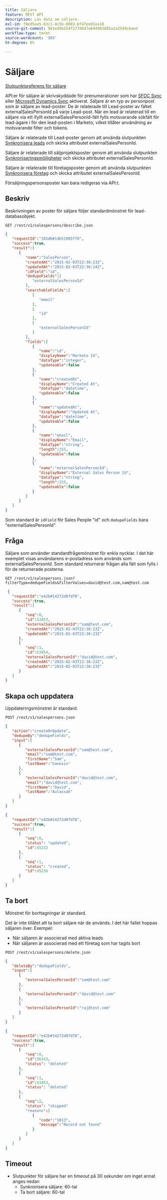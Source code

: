 ```yaml
---
title: Säljare
feature: REST API
description: Läs data om säljare.
exl-id: f8ed5aa5-63c1-4c5b-8683-bf47eed1ea18
source-git-commit: 981ed9b254f277d647a844803d05a1a2549cbaed
workflow-type: tm+mt
source-wordcount: '303'
ht-degree: 0%

---
```


# Säljare

[Slutpunktsreferens för säljare](https://developer.adobe.com/marketo-apis/api/mapi/#tag/Sales-Persons)

API:er för säljare är skrivskyddade för prenumerationer som har [SFDC Sync](https://experienceleague.adobe.com/en/docs/marketo/using/product-docs/crm-sync/salesforce-sync/sfdc-sync-details/sfdc-sync-field-sync) eller [Microsoft Dynamics Sync](https://experienceleague.adobe.com/en/docs/marketo/using/product-docs/crm-sync/microsoft-dynamics/microsoft-dynamics-sync-details/microsoft-dynamics-sync-user-sync) aktiverat. Säljare är en typ av personpost som är säljare av lead-poster. De är relaterade till Lead-poster av fältet externalSalesPersonId på varje Lead-post. När en lead är relaterad till en säljare via ett ifyllt externalSalesPersonId-fält fylls motsvarande sökfält för lead-ägare i för den lead-posten i Marketo, vilket tillåter användning av motsvarande filter och tokens.

Säljare är relaterade till Lead-poster genom att använda slutpunkten [Synkronisera leads](https://developer.adobe.com/marketo-apis/api/mapi/#tag/Leads/operation/syncLeadUsingPOST) och skicka attributet externalSalesPersonId.

Säljare är relaterade till säljprojektsposter genom att använda slutpunkten [Synkroniseringsmöjligheter](https://developer.adobe.com/marketo-apis/api/mapi/#tag/Opportunities/operation/syncOpportunitiesUsingPOST) och skicka attributet externalSalesPersonId.

Säljare är relaterade till företagsposter genom att använda slutpunkten [Synkronisera företag](https://developer.adobe.com/marketo-apis/api/mapi/#tag/Companies/operation/syncCompaniesUsingPOST) och skicka attributet externalSalesPersonId.

Försäljningspersonsposter kan bara redigeras via API:t.

## Beskriv

Beskrivningen av poster för säljare följer standardmönstret för lead-databasobjekt.

```
GET /rest/v1/salespersons/describe.json
```

```json
{
   "requestId":"185d6#14b51985ff0",
   "success":true,
   "result":[
      {
         "name":"SalesPerson",
         "createdAt":"2015-02-03T22:36:23Z",
         "updatedAt":"2015-02-03T22:36:24Z",
         "idField":"id",
         "dedupeFields":[
            "externalSalesPersonId"
         ],
         "searchableFields":[
            [
               "email"
            ],
            [
               "id"
            ],
            [
               "externalSalesPersonId"
            ]
         ],
         "fields":[
            {
               "name":"id",
               "displayName":"Marketo Id",
               "dataType":"integer",
               "updateable":false
            },
            {
               "name":"createdAt",
               "displayName":"Created At",
               "dataType":"datetime",
               "updateable":false
            },
            {
               "name":"updatedAt",
               "displayName":"Updated At",
               "dataType":"datetime",
               "updateable":false
            },
            {
               "name":"email",
               "displayName":"Email",
               "dataType":"string",
               "length":255,
               "updateable":false
            },
            {
               "name":"externalSalesPersonId",
               "displayName":"External Sales Person Id",
               "dataType":"string",
               "length":255,
               "updateable":false
            }
         ]
      }
   ]
}
```

Som standard är `idField` för Sales People &quot;id&quot; och `dedupeFields` bara &quot;externalSalesPersonId&quot;.

## Fråga

Säljare som använder standardfrågemönstret för enkla nycklar. I det här exemplet visas användarens e-postadress som används som externalSalesPersonId. Som standard returnerar frågan alla fält som fylls i för de returnerade posterna.

```
GET /rest/v1/salespersons.json?filterType=dedupeFields&filterValues=david@test.com,sam@test.com
```

```json
 {
   "requestId":"e42b#14272d07d78",
   "success":true,
   "result":[
      {
         "seq":0,
         "id":53453,
         "externalSalesPersonId":"sam@test.com",
         "createdAt":"2015-02-03T22:36:23Z",
         "updatedAt":"2015-02-03T22:36:23Z"
      },
      {
         "seq":1,
         "id":53454,
         "externalSalesPersonId":"david@test.com",
         "createdAt":"2015-02-03T22:36:23Z",
         "updatedAt":"2015-02-03T22:36:23Z"
      }
   ]
}
```

## Skapa och uppdatera

Uppdateringsmönstret är standard.

```
POST /rest/v1/salespersons.json
```

```json
{
   "action":"createOrUpdate",
   "dedupeBy":"dedupeFields",
   "input":[
      {
         "externalSalesPersonId":"sam@test.com",
         "email":"sam@test.com",
         "firstName":"Sam",
         "lastName":"Sanosin"
      },
      {
         "externalSalesPersonId":"david@test.com",
         "email":"david@test.com",
         "firstName":"David",
         "lastName":"Aulassak"
      }
   ]
}
```

```json
{
   "requestId":"e42b#14272d07d78",
   "success":true,
   "result":[
      {
         "seq":0,
         "status": "updated",
         "id":45232
      },
      {
         "seq":1,
         "status": "created",
         "id":45236
      }
   ]
}
```

## Ta bort

Mönstret för borttagningar är standard.

Det är inte tillåtet att ta bort säljare när de används. I det här fallet hoppas säljaren över. Exempel:

- När säljaren är associerad med aktiva leads
- När säljaren är associerad med ett företag som har tagits bort

```
POST /rest/v1/salespersons/delete.json
```

```json
{
   "deleteBy":"dedupeFields",
   "input":[
      {
         "externalSalesPersonId":"sam@test.com"
      },
      {
         "externalSalesPersonId":"david@test.com"
      },
      {
         "externalSalesPersonId":"raj@test.com"
      }
   ]
}
```

```json
{
   "requestId":"e42b#14272d07d78",
   "success":true,
   "result":[
      {
         "seq":0,
         "id":56343,
         "status": "deleted"
      },
      {
         "seq":1,
         "id":53453,
         "status": "deleted"
      },
      {
         "seq":2,
         "status": "skipped"
         "reasons":[
            {
               "code":"1013",
               "message":"Record not found"
            }
         ]
      }
   ]
}
```

## Timeout

- Slutpunkter för säljare har en timeout på 30 sekunder om inget annat anges nedan
   - Synkronisera säljare: 60-tal
   - Ta bort säljare: 60-tal
